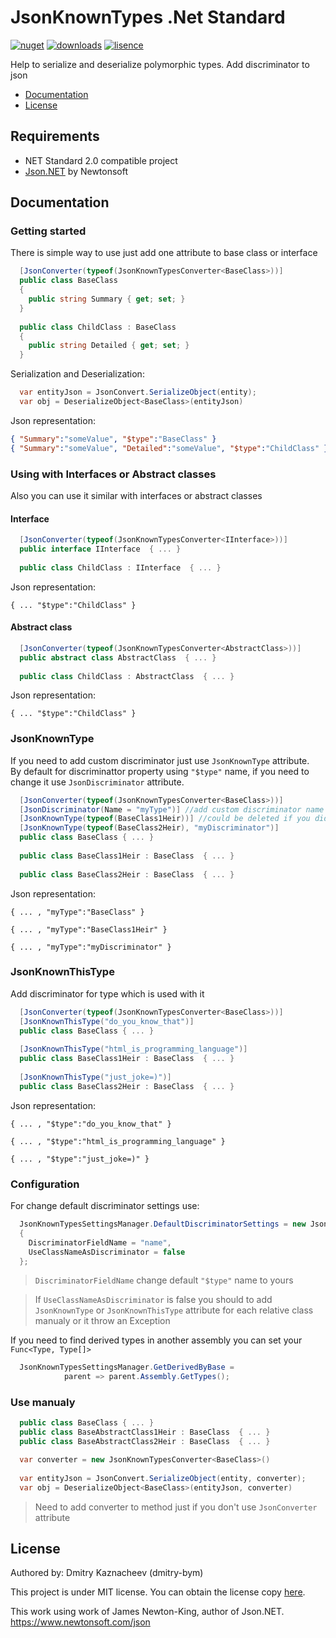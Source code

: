 # JsonKnownTypes .Net Standard
[![nuget](https://img.shields.io/badge/nuget-v0.4.1-orange?style=flat-square)](https://www.nuget.org/packages/JsonKnownTypes)
[![downloads](https://img.shields.io/nuget/dt/JsonKnownTypes?style=flat-square)](https://www.nuget.org/packages/JsonKnownTypes)
[![lisence](https://img.shields.io/badge/lisence-MIT-green?style=flat-square)](https://github.com/dmitry-bym/JsonKnownTypes/blob/master/LICENSE)

Help to serialize and deserialize polymorphic types. Add discriminator to json

- [Documentation](#Documentation)
- [License](#License)

## Requirements
- NET Standard 2.0 compatible project
- [Json.NET](https://github.com/JamesNK/Newtonsoft.Json) by Newtonsoft

## Documentation
### Getting started
There is simple way to use just add one attribute to base class or interface
```c#
  [JsonConverter(typeof(JsonKnownTypesConverter<BaseClass>))]
  public class BaseClass
  {
    public string Summary { get; set; }
  }
  
  public class ChildClass : BaseClass
  {
    public string Detailed { get; set; }
  }
```
Serialization and Deserialization:
```c#
  var entityJson = JsonConvert.SerializeObject(entity);
  var obj = DeserializeObject<BaseClass>(entityJson)
```
Json representation:
```json
{ "Summary":"someValue", "$type":"BaseClass" }
{ "Summary":"someValue", "Detailed":"someValue", "$type":"ChildClass" }
```
### Using with Interfaces or Abstract classes
Also you can use it similar with interfaces or abstract classes
#### Interface
```c#
  [JsonConverter(typeof(JsonKnownTypesConverter<IInterface>))]
  public interface IInterface  { ... }
 
  public class ChildClass : IInterface  { ... }
```
Json representation:
```
{ ... "$type":"ChildClass" }
```
#### Abstract class
```c#
  [JsonConverter(typeof(JsonKnownTypesConverter<AbstractClass>))]
  public abstract class AbstractClass  { ... }
 
  public class ChildClass : AbstractClass  { ... }
```
Json representation:
```
{ ... "$type":"ChildClass" }
```
### JsonKnownType
If you need to add custom discriminator just use `JsonKnownType` attribute.  
By default for discriminattor property using `"$type"` name, if you need to change it use `JsonDiscriminator` attribute. 
```c#
  [JsonConverter(typeof(JsonKnownTypesConverter<BaseClass>))]
  [JsonDiscriminator(Name = "myType")] //add custom discriminator name
  [JsonKnownType(typeof(BaseClass1Heir))] //could be deleted if you didn't turn off UseClassNameAsDiscriminator
  [JsonKnownType(typeof(BaseClass2Heir), "myDiscriminator")]
  public class BaseClass { ... }
  
  public class BaseClass1Heir : BaseClass  { ... }
  
  public class BaseClass2Heir : BaseClass  { ... }
```
Json representation:
```
{ ... , "myType":"BaseClass" }

{ ... , "myType":"BaseClass1Heir" }

{ ... , "myType":"myDiscriminator" }
```
### JsonKnownThisType
Add discriminator for type which is used with it
```c#
  [JsonConverter(typeof(JsonKnownTypesConverter<BaseClass>))]
  [JsonKnownThisType("do_you_know_that")]
  public class BaseClass { ... }
  
  [JsonKnownThisType("html_is_programming_language")]
  public class BaseClass1Heir : BaseClass  { ... }
  
  [JsonKnownThisType("just_joke=)")]
  public class BaseClass2Heir : BaseClass  { ... }
```
Json representation:
```
{ ... , "$type":"do_you_know_that" }

{ ... , "$type":"html_is_programming_language" }

{ ... , "$type":"just_joke=)" }
```
### Configuration
For change default discriminator settings use:
```c#
  JsonKnownTypesSettingsManager.DefaultDiscriminatorSettings = new JsonDiscriminatorSettings
  {
    DiscriminatorFieldName = "name",
    UseClassNameAsDiscriminator = false
  };
```
> `DiscriminatorFieldName` change default `"$type"` name to yours  

> If `UseClassNameAsDiscriminator` is false you should to add `JsonKnownType` or `JsonKnownThisType` attribute for each relative class manualy or it throw an Exception

If you need to find derived types in another assembly you can set your `Func<Type, Type[]>`
```c#
  JsonKnownTypesSettingsManager.GetDerivedByBase = 
            parent => parent.Assembly.GetTypes();
```
### Use manualy
```c#
  public class BaseClass { ... }
  public class BaseAbstractClass1Heir : BaseClass  { ... }
  public class BaseAbstractClass2Heir : BaseClass  { ... }
```
```c#
  var converter = new JsonKnownTypesConverter<BaseClass>()
  
  var entityJson = JsonConvert.SerializeObject(entity, converter);
  var obj = DeserializeObject<BaseClass>(entityJson, converter)
```
> Need to add converter to method just if you don't use `JsonConverter` attribute
## License

Authored by: Dmitry Kaznacheev (dmitry-bym)

This project is under MIT license. You can obtain the license copy [here](https://github.com/dmitry-bym/JsonKnownTypes/blob/master/LICENSE).

This work using work of James Newton-King, author of Json.NET. https://www.newtonsoft.com/json
